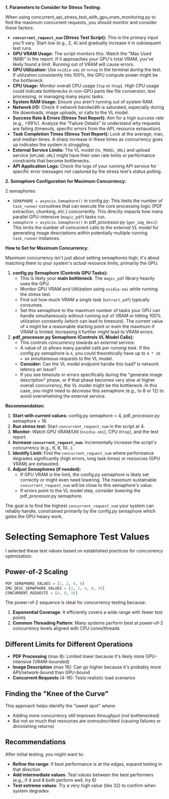 **1. Parameters to Consider for Stress Testing:**

When using concurrent_api_stress_test_with_gpu_vram_monitoring.py to find the maximum concurrent requests, you should monitor and consider these factors:

* **`concurrent_request_num` (Stress Test Script):** This is the primary input you'll vary. Start low (e.g., 2, 4) and gradually increase it in subsequent test runs.
* **GPU VRAM Usage:** The script monitors this. Watch the "Max Used (MiB)" in the report. If it approaches your GPU's total VRAM, you've likely found a limit. Running out of VRAM will cause errors.
* **GPU Utilization:** Use `nvidia-smi` or `nvtop` in the terminal *during* the test. If utilization consistently hits 100%, the GPU compute power might be the bottleneck.
* **CPU Usage:** Monitor overall CPU usage (`top` or `htop`). High CPU usage could indicate bottlenecks in non-GPU parts like file conversion, text processing, or managing many async tasks.
* **System RAM Usage:** Ensure you aren't running out of system RAM.
* **Network I/O:** Check if network bandwidth is saturated, especially during file downloads, image uploads, or calls to the VL model.
* **Success Rate & Errors (Stress Test Report):** Aim for a high success rate (e.g., >99%). Analyze the "Failure Details" to understand *why* requests are failing (timeouts, specific errors from the API, resource exhaustion).
* **Task Completion Times (Stress Test Report):** Look at the average, max, and median times. A sharp increase in these times as concurrency goes up indicates the system is struggling.
* **External Service Limits:** The VL model (`VL_MODEL_URL`) and upload service (`UPLOAD_URL`) might have their own rate limits or performance constraints that become bottlenecks.
* **API Application Logs:** Check the logs of your running API service for specific error messages not captured by the stress test's status polling.

**2. Semaphore Configuration for Maximum Concurrency:**

2 semaphores:

* `SEMAPHORE = asyncio.Semaphore()` in config.py: This limits the number of `task_runner` coroutines that can execute the core processing logic (PDF extraction, chunking, etc.) concurrently. This directly impacts how many parallel GPU-intensive (`magic_pdf`) tasks run.
* `semaphore = asyncio.Semaphore()` in pdf_processor.py (`gen_img_desc`): This limits the number of concurrent calls *to the external VL model* for generating image descriptions *within* potentially multiple running `task_runner` instances.

**How to Set for Maximum Concurrency:**

Maximum concurrency isn't just about setting semaphores high; it's about matching them to your system's *actual* resource limits, primarily the GPU.

1. **config.py Semaphore (Controls GPU Tasks):**
    * This is likely your **main bottleneck**. The `magic_pdf` library heavily uses the GPU.
    * Monitor GPU VRAM and Utilization using `nvidia-smi` while running the stress test.
    * Find out how much VRAM a single task (`extract_pdf`) typically consumes.
    * Set this semaphore to the maximum number of tasks your GPU can handle simultaneously without running out of VRAM or hitting 100% utilization constantly (which can lead to timeouts). The current value of `4` might be a reasonable starting point or even the maximum if VRAM is limited. Increasing it further might lead to VRAM errors.
2. **pdf_processor.py Semaphore (Controls VL Model Calls):**
    * This controls concurrency towards an *external* service.
    * A value of `16` allows many parallel calls *per running task*. If the config.py semaphore is `4`, you could theoretically have up to `4 * 16 = 64` simultaneous requests to the VL model.
    * **Consider:** Can the VL model endpoint handle this load? Is network latency an issue?
    * If you see timeouts or errors specifically during the "generate image description" phase, or if that phase becomes very slow at higher overall concurrency, the VL model might be the bottleneck. In this case, you might need to *decrease* this semaphore (e.g., to 8 or 12) to avoid overwhelming the external service.

**Recommendation:**

1. **Start with current values:** config.py semaphore = 4, pdf_processor.py semaphore = 16.
2. **Run stress test:** Start `concurrent_request_num` in the script at 4.
3. **Monitor:** Watch GPU VRAM/Util (`nvidia-smi`), CPU (`htop`), and the test report.
4. **Increase `concurrent_request_num`:** Incrementally increase the script's concurrency (e.g., 6, 8, 10...).
5. **Identify Limit:** Find the `concurrent_request_num` where performance degrades significantly (high errors, long task times) or resources (GPU VRAM) are exhausted.
6. **Adjust Semaphores (if needed):**
    * If GPU VRAM is the limit, the config.py semaphore is likely set correctly or might even need lowering. The maximum sustainable `concurrent_request_num` will be close to this semaphore's value.
    * If errors point to the VL model step, consider *lowering* the pdf_processor.py semaphore.

The goal is to find the highest `concurrent_request_num` your system can reliably handle, constrained primarily by the config.py semaphore which gates the GPU-heavy work.

# Selecting Semaphore Test Values

I selected these test values based on established practices for concurrency optimization:

## Power-of-2 Scaling

```python
PDF_SEMAPHORE_VALUES = [1, 2, 4, 8]
IMG_DESC_SEMAPHORE_VALUES = [1, 2, 4, 8, 16]
CONCURRENT_REQUESTS = [4, 8, 16]
```

The power-of-2 sequence is ideal for concurrency testing because:

1. **Exponential Coverage**: It efficiently covers a wide range with fewer test points
2. **Common Threading Pattern**: Many systems perform best at power-of-2 concurrency levels aligned with CPU cores/threads

## Different Limits for Different Operations

* **PDF Processing** (max 8): Limited lower because it's likely more GPU-intensive (VRAM-bounded)
* **Image Description** (max 16): Can go higher because it's probably more API/network-bound than GPU-bound
* **Concurrent Requests** (4-16): Tests realistic load scenarios

## Finding the "Knee of the Curve"

This approach helps identify the "sweet spot" where:
* Adding more concurrency still improves throughput (not bottlenecked)
* But not so much that resources are oversubscribed (causing failures or diminishing returns)

## Recommendations

After initial testing, you might want to:
* **Refine the range**: If best performance is at the edges, expand testing in that direction
* **Add intermediate values**: Test values between the best performers (e.g., if 4 and 8 both perform well, try 6)
* **Test extreme values**: Try a very high value (like 32) to confirm when system degrades
